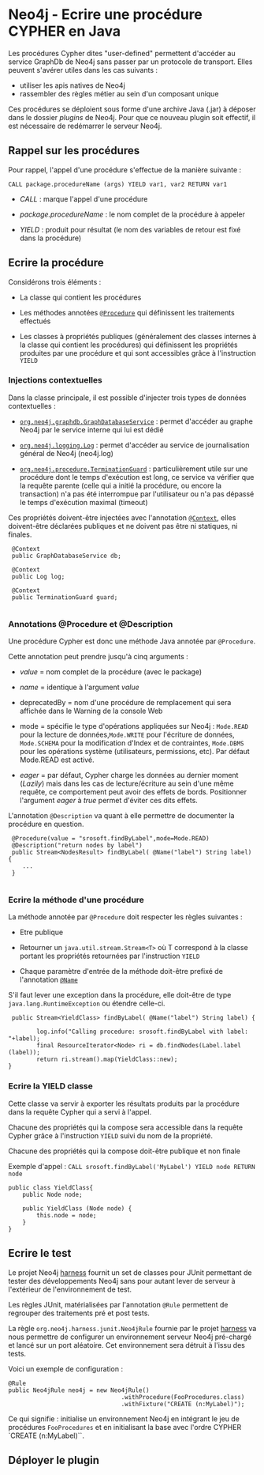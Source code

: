 # Neo4j - Ecrire une procédure CYPHER en Java


Les procédures Cypher dites "user-defined" permettent d'accéder au service GraphDb de Neo4j sans passer par un protocole de transport.
Elles peuvent s'avérer utiles dans les cas suivants :

- utiliser les apis natives de Neo4j
- rassembler des règles métier au sein d'un composant unique

Ces procédures se déploient sous forme d'une archive Java (.jar) à déposer dans le dossier _plugins_ de Neo4j. Pour que ce nouveau plugin soit effectif, il est nécessaire de redémarrer le serveur Neo4j.

## Rappel sur les procédures


Pour rappel, l'appel d'une procédure s'effectue de la manière suivante :

``` CALL package.procedureName (args) YIELD var1, var2 RETURN var1 ```

- _CALL_ : marque l'appel d'une procédure

- _package.procedureName_ : le nom complet de la procédure à appeler

- _YIELD_ : produit pour résultat (le nom des variables de retour est fixé dans la procédure)

## Ecrire la procédure
 

Considérons trois éléments :

- La classe qui contient les procédures

- Les méthodes annotées [`@Procedure`](https://neo4j.com/docs/java-reference/current/javadocs/org/neo4j/procedure/Procedure.html) qui définissent les traitements effectués

- Les classes à propriétés publiques (généralement des classes internes à la classe qui contient les procédures) qui définissent les propriétés produites par une procédure et qui sont accessibles  grâce à l'instruction `YIELD`

### Injections contextuelles

Dans la classe principale, il est possible d'injecter trois types de données contextuelles :

- [`org.neo4j.graphdb.GraphDatabaseService`](https://neo4j.com/docs/java-reference/current/javadocs/org/neo4j/graphdb/GraphDatabaseService.html) : permet d'accéder au graphe Neo4j par le service interne qui lui est dédié

- [`org.neo4j.logging.Log`](https://neo4j.com/docs/java-reference/current/javadocs/org/neo4j/logging/Log.html) : permet d'accéder au service de journalisation général de Neo4j (neo4j.log)

- [`org.neo4j.procedure.TerminationGuard`](https://neo4j.com/docs/java-reference/current/javadocs/org/neo4j/procedure/TerminationGuard.html) : particulièrement utile sur une procédure dont le temps d'exécution est long, ce service va vérifier que la requête parente (celle qui a initié la procédure, ou encore la transaction) n'a pas été interrompue par l'utilisateur ou n'a pas dépassé le temps d'exécution maximal (timeout)    
 
Ces propriétés doivent-être injectées avec l'annotation [`@Context`](https://neo4j.com/docs/java-reference/current/javadocs/org/neo4j/procedure/Context.html), elles doivent-être déclarées publiques et ne doivent pas être ni statiques, ni finales.
 
```
 @Context
 public GraphDatabaseService db;
 
 @Context
 public Log log;
 
 @Context
 public TerminationGuard guard;
 
```

### Annotations @Procedure et @Description

Une procédure Cypher est donc une méthode Java annotée par `@Procedure`.

Cette annotation peut prendre jusqu'à cinq arguments :

- _value_ = nom complet de la procédure (avec le package)

- _name_ = identique à l'argument _value_

- deprecatedBy = nom d'une procédure de remplacement qui sera affichée dans le Warning de la console Web

- mode = spécifie le type d'opérations appliquées sur Neo4j : `Mode.READ` pour la lecture de données,`Mode.WRITE` pour l'écriture de données, `Mode.SCHEMA` pour la modification d'Index et de contraintes, `Mode.DBMS` pour les opérations système (utilisateurs, permissions, etc). Par défaut Mode.READ est activé.

- _eager_ =  par défaut, Cypher charge les données au dernier moment (_Lazily_) mais dans les cas de lecture/écriture au sein d'une même requête, ce comportement peut avoir des effets de bords. Positionner l'argument _eager_ à _true_ permet d'éviter ces dits effets.

L'annotation `@Description` va quant à elle permettre de documenter la procédure en question.

```
 @Procedure(value = "srosoft.findByLabel",mode=Mode.READ)
 @Description("return nodes by label")
 public Stream<NodesResult> findByLabel( @Name("label") String label) {
 	...
 }
 
```

### Ecrire la méthode d'une procédure

La méthode annotée par `@Procedure` doit respecter les règles suivantes :

- Etre publique

- Retourner un `java.util.stream.Stream<T>` où T correspond à la classe portant les propriétés retournées par l'instruction `YIELD`

- Chaque paramètre d'entrée de la méthode doit-être prefixé de l'annotation [`@Name`](https://neo4j.com/docs/java-reference/current/javadocs/org/neo4j/procedure/Name.html) 

S'il faut lever une exception dans la procédure, elle doit-être de type `java.lang.RuntimeException` ou étendre celle-ci. 

``` 
 public Stream<YieldClass> findByLabel( @Name("label") String label) {
    	
    	log.info("Calling procedure: srosoft.findByLabel with label: "+label);
    	final ResourceIterator<Node> ri = db.findNodes(Label.label (label));    	
    	return ri.stream().map(YieldClass::new);
}
``` 

### Ecrire la YIELD classe

Cette classe va servir à exporter les résultats produits par la procédure dans la requête Cypher qui a servi à l'appel.

Chacune des propriétés qui la compose sera accessible dans la requête Cypher grâce à l'instruction `YIELD` suivi du nom de la propriété.

Chacune des propriétés qui la compose doit-être publique et non finale

Exemple d'appel : 
`CALL srosoft.findByLabel('MyLabel') YIELD node RETURN node`

```
public class YieldClass{
	public Node node;

	public YieldClass (Node node) {
		this.node = node;
	}
}
``` 

## Ecrire le test

Le projet Neo4j [harness](https://github.com/neo4j/neo4j/tree/3.5/community/neo4j-harness/) fournit un set de classes pour JUnit permettant de tester des développements Neo4j sans pour autant lever de serveur à l'extérieur de l'environnement de test.

Les règles JUnit, matérialisées par l'annotation `@Rule` permettent de regrouper des traitements pré et post tests.

La règle `org.neo4j.harness.junit.Neo4jRule` fournie par le projet [harness](https://github.com/neo4j/neo4j/tree/3.5/community/neo4j-harness/) va nous permettre de configurer un environnement serveur Neo4j pré-chargé et lancé sur un port aléatoire. Cet environnement sera détruit à l'issu des tests.

Voici un exemple de configuration :
 
```
@Rule
public Neo4jRule neo4j = new Neo4jRule()								
								.withProcedure(FooProcedures.class)
								.withFixture("CREATE (n:MyLabel)");
```
Ce qui signifie : initialise un environnement Neo4j en intégrant le jeu de procédures `FooProcedures`  et en initialisant la base avec l'ordre CYPHER `CREATE (n:MyLabel)``.

## Déployer le plugin
